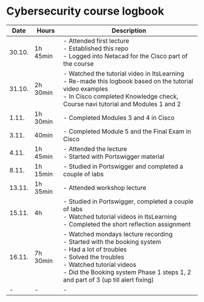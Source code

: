 # Cybersecurity course logbook

| Date |Hours | Description |
| --- | --- |--- |
| 30.10. |  1h 45min |- Attended first lecture <br /> - Established this repo <br /> - Logged into Netacad for the Cisco part of the course |
| 31.10. |  2h 30min |- Watched the tutorial video in ItsLearning <br /> - Re-made this logbook based on the tutorial video examples <br /> - In Cisco completed Knowledge check, Course navi tutorial and Modules 1 and 2  |
| 1.11. |   1h 30min| - Completed Modules 3 and 4 in Cisco|
|  3.11. |   40min | - Completed Module 5 and the Final Exam in Cisco |
|  4.11. |   1h 45min| - Attended the lecture <br /> - Started with Portswigger material|
|  8.11. |   1h 15min | - Studied in Portswigger and completed a couple of labs|
|  13.11. |   1h 35min | - Attended workshop lecture |
|  15.11. |   4h | - Studied in Portswigger, completed a couple of labs <br /> - Watched tutorial videos in ItsLearning <br /> - Completed the short reflection assignment |
| 16.11. |   7h 30min | - Watched mondays lecture recording <br/> - Started with the booking system <br/> - Had a lot of troubles<br/> - Solved the troubles<br/> - Watched tutorial videos<br/> - Did the Booking system Phase 1 steps 1, 2 and part of 3 (up till alert fixing) | 
|  *-* |   *-* | *-* |

